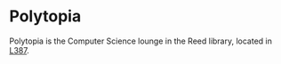 # Polytopia

Polytopia is the Computer Science lounge in the Reed library, located in
[L387](https://library.reed.edu/about/maps.html#tab1-5).
